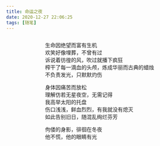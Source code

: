 ```yaml
---
title: 命运之夜
date: 2020-12-27 22:06:25
tags: [随笔]
---
```




<div style="display:flex; justify-content:center;">
<div>
<p>
生命因绝望而富有生机<br>
欢笑好像埋葬，不曾有过<br>
诉说着彷徨的风，吹过就播下疯狂<br>
榨干了每一滴血的头颅，炼成华丽而古典的蜡烛<br>
不负责发光，只默默灼伤<br>
</p>
<p>
身体因痛苦而放松<br>
理解仿若无星夜空，无需记得<br>
我高举太阳的托盘<br>
伤口浅浅，鲜血烈烈，有我就没有熄灭<br>
如此告别旧日，随混乱绚烂芬芳<br>
</p>
<p>
佝偻的身影，徘徊在冬夜<br>
他不慌，他的眼睛有光<br>
</p>
</div>
</div>
